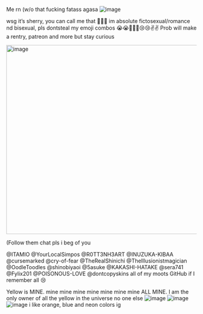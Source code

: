 Me rn (w/o that fucking fatass agasa
![image](https://github.com/user-attachments/assets/dcfa2db0-5d4f-49a9-8a9a-7a0f3ad51d35)

wsg it’s sherry, you can call me that 🤤🤤🤤
im absolute fictosexual/romance nd bisexual, pls dontsteal my emoji combos 😭😭🤤🥺🥺😢😢✌️✌️
Prob will make a rentry, patreon and more but stay curious 

<img width="1500" height="500" alt="image" src="https://github.com/user-attachments/assets/44111bf1-3448-4da6-a45c-ed5957d0c5bd" />

(Follow them chat pls i beg of you 

@ITAMIO @YourLocalSimpos @R0TT3NH3ART @INUZUKA-KIBAA @cursemarked @cry-of-fear @TheRealShinichi @TheIllusionistmagician @OodleToodles @shinobiyaoi @5asuke @KAKASHI-HATAKE @sera741
@Fylix201 @POISONOUS-LOVE @dontcopyskins all of my moots GitHub if I remember all 😢

Yellow is MINE. mine mine mine mine mine mine mine ALL MINE. I am the only owner of all the yellow in the universe no one else ![image](https://github.com/user-attachments/assets/c385bc30-0841-4503-95d5-f1f1c19165dc) ![image](https://github.com/user-attachments/assets/7e4237d7-569b-40f8-a1a8-ece6b5fd9835) ![image](https://github.com/user-attachments/assets/c0bfc3d0-4cc6-44c6-a18f-17082392d379)
i like orange, blue and neon colors ig
